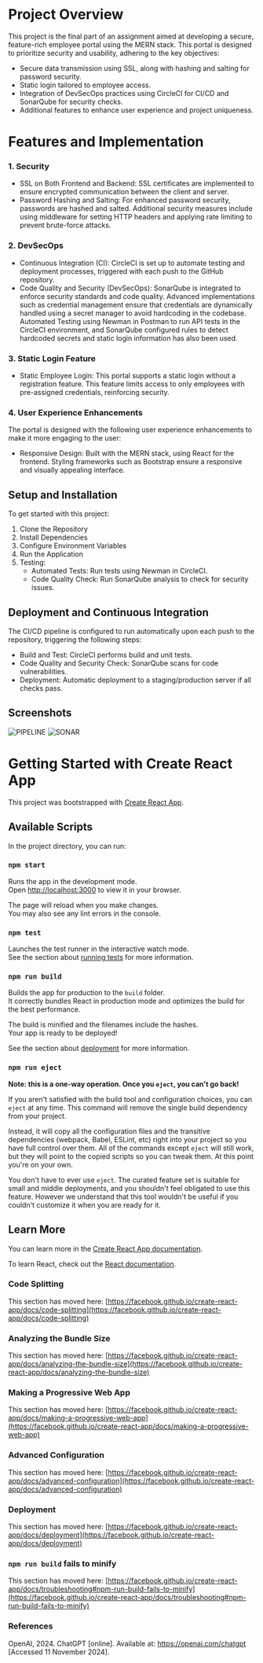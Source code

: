 # Project Overview
This project is the final part of an assignment aimed at developing a secure, feature-rich employee portal using the MERN stack. This portal is designed to prioritize security and usability, adhering to the key objectives:

- Secure data transmission using SSL, along with hashing and salting for password security.
- Static login tailored to employee access.
- Integration of DevSecOps practices using CircleCI for CI/CD and SonarQube for security checks.
- Additional features to enhance user experience and project uniqueness.

# Features and Implementation

### 1. Security
- SSL on Both Frontend and Backend: SSL certificates are implemented to ensure encrypted communication between the client and server.
- Password Hashing and Salting: For enhanced password security, passwords are hashed and salted. Additional security measures include using middleware for setting HTTP headers and applying rate limiting to prevent brute-force attacks.

### 2. DevSecOps
- Continuous Integration (CI): CircleCI is set up to automate testing and deployment processes, triggered with each push to the GitHub repository.
- Code Quality and Security (DevSecOps): SonarQube is integrated to enforce security standards and code quality. Advanced implementations such as credential management ensure that credentials are dynamically handled using a secret manager to avoid hardcoding in the codebase. Automated Testing using Newman in Postman to run API tests in the CircleCI environment, and SonarQube configured rules to detect hardcoded secrets and static login information has also been used.

### 3. Static Login Feature
- Static Employee Login: This portal supports a static login without a registration feature. This feature limits access to only employees with pre-assigned credentials, reinforcing security.

### 4. User Experience Enhancements
The portal is designed with the following user experience enhancements to make it more engaging to the user:
- Responsive Design: Built with the MERN stack, using React for the frontend. Styling frameworks such as Bootstrap ensure a responsive and visually appealing interface.

## Setup and Installation

To get started with this project:

1. Clone the Repository
2. Install Dependencies
3. Configure Environment Variables
4. Run the Application
5. Testing:
   - Automated Tests: Run tests using Newman in CircleCI.
   - Code Quality Check: Run SonarQube analysis to check for security issues.

## Deployment and Continuous Integration

The CI/CD pipeline is configured to run automatically upon each push to the repository, triggering the following steps:

- Build and Test: CircleCI performs build and unit tests.
- Code Quality and Security Check: SonarQube scans for code vulnerabilities.
- Deployment: Automatic deployment to a staging/production server if all checks pass.

## Screenshots


![PIPELINE](https://github.com/user-attachments/assets/d25d78e8-bc58-4753-b791-96d3c49b488e)
![SONAR](https://github.com/user-attachments/assets/e06df394-28fe-4828-ac66-d6fba817fc59)



# Getting Started with Create React App

This project was bootstrapped with [Create React App](https://github.com/facebook/create-react-app).

## Available Scripts

In the project directory, you can run:

### `npm start`

Runs the app in the development mode.\
Open [http://localhost:3000](http://localhost:3000) to view it in your browser.

The page will reload when you make changes.\
You may also see any lint errors in the console.

### `npm test`

Launches the test runner in the interactive watch mode.\
See the section about [running tests](https://facebook.github.io/create-react-app/docs/running-tests) for more information.

### `npm run build`

Builds the app for production to the `build` folder.\
It correctly bundles React in production mode and optimizes the build for the best performance.

The build is minified and the filenames include the hashes.\
Your app is ready to be deployed!

See the section about [deployment](https://facebook.github.io/create-react-app/docs/deployment) for more information.

### `npm run eject`

**Note: this is a one-way operation. Once you `eject`, you can't go back!**

If you aren't satisfied with the build tool and configuration choices, you can `eject` at any time. This command will remove the single build dependency from your project.

Instead, it will copy all the configuration files and the transitive dependencies (webpack, Babel, ESLint, etc) right into your project so you have full control over them. All of the commands except `eject` will still work, but they will point to the copied scripts so you can tweak them. At this point you're on your own.

You don't have to ever use `eject`. The curated feature set is suitable for small and middle deployments, and you shouldn't feel obligated to use this feature. However we understand that this tool wouldn't be useful if you couldn't customize it when you are ready for it.

## Learn More

You can learn more in the [Create React App documentation](https://facebook.github.io/create-react-app/docs/getting-started).

To learn React, check out the [React documentation](https://reactjs.org/).

### Code Splitting

This section has moved here: [https://facebook.github.io/create-react-app/docs/code-splitting](https://facebook.github.io/create-react-app/docs/code-splitting)

### Analyzing the Bundle Size

This section has moved here: [https://facebook.github.io/create-react-app/docs/analyzing-the-bundle-size](https://facebook.github.io/create-react-app/docs/analyzing-the-bundle-size)

### Making a Progressive Web App

This section has moved here: [https://facebook.github.io/create-react-app/docs/making-a-progressive-web-app](https://facebook.github.io/create-react-app/docs/making-a-progressive-web-app)

### Advanced Configuration

This section has moved here: [https://facebook.github.io/create-react-app/docs/advanced-configuration](https://facebook.github.io/create-react-app/docs/advanced-configuration)

### Deployment

This section has moved here: [https://facebook.github.io/create-react-app/docs/deployment](https://facebook.github.io/create-react-app/docs/deployment)

### `npm run build` fails to minify

This section has moved here: [https://facebook.github.io/create-react-app/docs/troubleshooting#npm-run-build-fails-to-minify](https://facebook.github.io/create-react-app/docs/troubleshooting#npm-run-build-fails-to-minify)

### References
OpenAI, 2024. ChatGPT [online]. Available at: https://openai.com/chatgpt [Accessed 11 November 2024].

